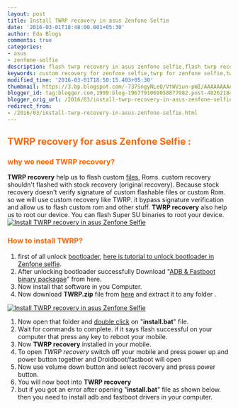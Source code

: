 ```yaml
---
layout: post
title: Install TWRP recovery in asus Zenfone Selfie
date: '2016-03-01T18:48:00.001+05:30'
author: Eda Blogs
comments: true
categories:
- asus
- zenfone-selfie
description: flash twrp recovery in asus zenfone selfie,flash twrp recovery in zenfone selfie. custom recovery for asus zenfone selfie.easiest way to install twrp zenfone selfie
keywords: custom recovery for zenfone selfie,twrp for zenfone selfie,twrp for asus zenfone,twrp recovery for selfie
modified_time: '2016-03-01T18:50:15.403+05:30'
thumbnail: https://3.bp.blogspot.com/-737SngyNLeQ/VtWViun-pWI/AAAAAAAAABU/fmazZnlPC3s/s72-c/twrp%2Blogo%2Bcopy.png
blogger_id: tag:blogger.com,1999:blog-1967791069058877982.post-4826218418306239590
blogger_orig_url: /2016/03/install-twrp-recovery-in-asus-zenfone-selfie.html
redirect_from:
- /2016/03/install-twrp-recovery-in-asus-zenfone-selfie.html
---
```


## <span style="color: #ff6600;">TWRP recovery for asus Zenfone Selfie :</span>

### <span style="color: #ff6600;">why we need TWRP recovery?</span>

**TWRP recovery** help us to flash custom [files](http://en.wikipedia.org/wiki/Computer_file "Computer file"), Roms. custom recovery shouldn't flashed with stock recovery (original recovery). Because stock recovery doesn't verify signature of custom flashable files or custom Rom. so we will use custom recovery like TWRP. it bypass signature verification and allow us to flash custom rom and other stuff. **TWRP recovery** also help us to root our device. You can flash Super SU binaries to root your device.
[![Install TWRP recovery in asus Zenfone Selfie](https://3.bp.blogspot.com/-737SngyNLeQ/VtWViun-pWI/AAAAAAAAABU/fmazZnlPC3s/s320/twrp%2Blogo%2Bcopy.png "Install TWRP recovery in asus Zenfone Selfie")](https://3.bp.blogspot.com/-737SngyNLeQ/VtWViun-pWI/AAAAAAAAABU/fmazZnlPC3s/s1600/twrp%2Blogo%2Bcopy.png)

### <span style="color: #ff6600;">How to install TWRP?</span>

1.  first of all unlock [bootloader](http://en.wikipedia.org/wiki/Booting "Booting"), [here is tutorial to unlock bootloader in Zenfone selfie](http://www.edablogs.com/2016/03/how-to-unlock-bootloader-zenfone-selfie-lollipop.html "How to unlock Bootloader Zenfone Selfie Lollipop").
2.  After unlocking bootloader successfully Download "[ADB & Fastboot binary packagae](https://drive.google.com/uc?export=download&id=0B0MKgCbUM0itNVB1elljU2NPR0k "ADB and fastboot")" from here.
3.  Now install that software in you Computer.
4.  Now download **TWRP.zip** file from [here](https://dl.dropboxusercontent.com/u/55163217/TWRP.zip) and extract it to any folder .

[![Install TWRP recovery in asus Zenfone Selfie](https://2.bp.blogspot.com/--YR5C46ur6M/VtWUtAwmWPI/AAAAAAAAABI/qiQuHB4IYoA/s320/twrp1%2Bcopy.png "Install TWRP recovery in asus Zenfone Selfie")](https://2.bp.blogspot.com/--YR5C46ur6M/VtWUtAwmWPI/AAAAAAAAABI/qiQuHB4IYoA/s1600/twrp1%2Bcopy.png)

1.  Now open that folder and [double click](http://en.wikipedia.org/wiki/Double-click "Double-click") on "**install.bat**" file.
2.  Wait for commands to complete. if it says flash successful on your computer that press any key to reboot your mobile.
3.  Now **TWRP recovery** installed in your mobile.
4.  To open _TWRP recovery_ switch off your mobile and press power up and power button together and Droidboot/fastboot will open
5.  Now use volume down button and select recovery and press power button.
6.  You will now boot into **TWRP recovery**
7.  but if you got an error after opening "**install.bat**" file as shown below. then you need to install adb and fastboot drivers in your computer.